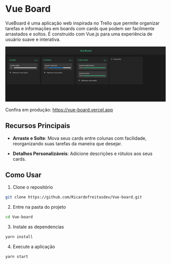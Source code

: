 # Vue Board

VueBoard é uma aplicação web inspirada no Trello que permite organizar tarefas e informações em boards com cards que podem ser facilmente arrastados e soltos. É construído com Vue.js para uma experiência de usuário suave e interativa.

![vue-board](doc/vue-board.png)

Confira em produção: https://vue-board.vercel.app

## Recursos Principais

- **Arraste e Solte**: Mova seus cards entre colunas com facilidade, reorganizando suas tarefas da maneira que desejar.

- **Detalhes Personalizáveis**: Adicione descrições e rótulos aos seus cards.

## Como Usar

1. Clone o repositório
```sh
git clone https://github.com/Ricardofreitasdev/Vue-board.git
```

2. Entre na pasta do projeto
```sh
cd Vue-board
```

3. Instale as dependencias 
```sh
yarn install
```

4. Execute a aplicação 
```sh
yarn start
```
